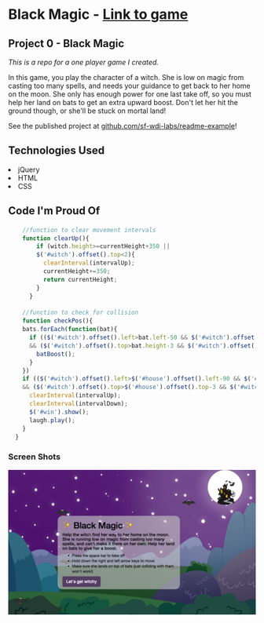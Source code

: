# Black Magic - [Link to game](http://black-magic.bitballon.com)

## Project 0 - Black Magic

<i> This is a repo for a one player game I created. </i>

In this game, you play the character of a witch. She is low on magic from casting too many spells, and needs your guidance to get back to her home on the moon. She only has enough power for one last take off, so you must help her land on bats to get an extra upward boost. Don't let her hit the ground though, or she'll be stuck on mortal land!

See the published project at [github.com/sf-wdi-labs/readme-example](http://black-magic.bitballoon.com)!

## Technologies Used

<li> jQuery </li>
<li> HTML </li>
<li> CSS </li>

## Code I'm Proud Of

```javascript
	//function to clear movement intervals
  	function clearUp(){
	    if (witch.height>=currentHeight+350 ||
	    $('#witch').offset().top<2){
	      clearInterval(intervalUp);
	      currentHeight+=350;
	      return currentHeight;
	    }
	  }

	//function to check for collision
    function checkPos(){
    bats.forEach(function(bat){
      if (($('#witch').offset().left>bat.left-50 && $('#witch').offset().left<bat.left+20)
      && ($('#witch').offset().top>bat.height-3 && $('#witch').offset().top<bat.height+10)){
        batBoost();
      }
    })
    if (($('#witch').offset().left>$('#house').offset().left-90 && $('#witch').offset().left<$('#house').offset().left)
    && ($('#witch').offset().top>$('#house').offset().top-3 && $('#witch').offset().top<$('#house').offset().top+30)){
      clearInterval(intervalUp);
      clearInterval(intervalDown);
      $('#win').show();
      laugh.play();
    }
  }
```

### Screen Shots
![Alt text](/images/screenshot.png?raw=true "Game Preview")
